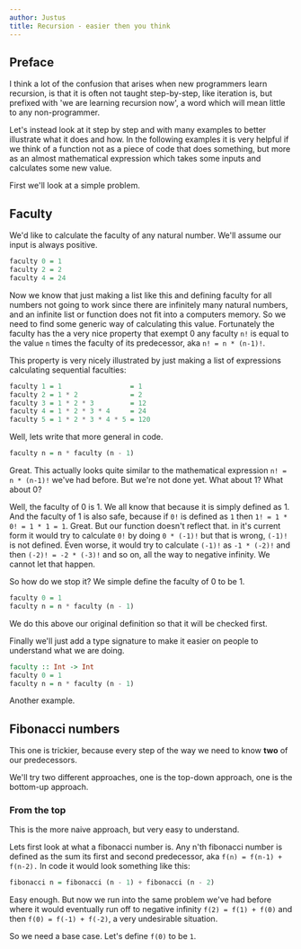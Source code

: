 ```yaml
---
author: Justus
title: Recursion - easier then you think
---
```


## Preface

I think a lot of the confusion that arises when new programmers learn recursion, is that it is often not taught step-by-step, like iteration is, but prefixed with 'we are learning recursion now', a word which will mean little to any non-programmer.

Let's instead look at it step by step and with many examples to better illustrate what it does and how. In the following examples it is very helpful if we think of a function not as a piece of code that does something, but more as an almost mathematical expression which takes some inputs and calculates some new value.

First we'll look at a simple problem.

## Faculty

We'd like to calculate the faculty of any natural number. We'll assume our input is always positive.

```haskell
faculty 0 = 1
faculty 2 = 2
faculty 4 = 24
```

Now we know that just making a list like this and defining faculty for all numbers not going to work since there are infinitely many natural numbers, and an infinite list or function does not fit into a computers memory. So we need to find some generic way of calculating this value. Fortunately the faculty has the a very nice property that exempt 0 any faculty `n!` is equal to the value `n` times the faculty of its predecessor, aka `n! = n * (n-1)!`.

This property is very nicely illustrated by just making a list of expressions calculating sequential faculties:

```haskell
faculty 1 = 1                 = 1
faculty 2 = 1 * 2             = 2
faculty 3 = 1 * 2 * 3         = 12
faculty 4 = 1 * 2 * 3 * 4     = 24
faculty 5 = 1 * 2 * 3 * 4 * 5 = 120
```

Well, lets write that more general in code.

```haskell
faculty n = n * faculty (n - 1)
```

Great. This actually looks quite similar to the mathematical expression `n! = n * (n-1)!` we've had before. But we're not done yet. What about 1? What about 0?

Well, the faculty of 0 is 1. We all know that because it is simply defined as 1. And the faculty of 1 is also safe, because if `0!` is defined as `1` then `1! = 1 * 0! = 1 * 1 = 1`. Great. But our function doesn't reflect that. in it's current form it would try to calculate `0!` by doing `0 * (-1)!` but that is wrong, `(-1)!` is not defined. Even worse, it would try to calculate `(-1)!` as `-1 * (-2)!` and then `(-2)! = -2 * (-3)!` and so on, all the way to negative infinity. We cannot let that happen.

So how do we stop it? We simple define the faculty of 0 to be 1.

```haskell
faculty 0 = 1
faculty n = n * faculty (n - 1)
```

We do this above our original definition so that it will be checked first.

Finally we'll just add a type signature to make it easier on people to understand what we are doing.

```haskell
faculty :: Int -> Int
faculty 0 = 1
faculty n = n * faculty (n - 1)
```

Another example.


## Fibonacci numbers

This one is trickier, because every step of the way we need to know **two** of our predecessors.

We'll try two different approaches, one is the top-down approach, one is the bottom-up approach.

### From the top

This is the more naive approach, but very easy to understand.

Lets first look at what a fibonacci number is. Any n'th fibonacci number is defined as the sum its first and second predecessor, aka `f(n) = f(n-1) + f(n-2).` In code it would look something like this:

```haskell
fibonacci n = fibonacci (n - 1) + fibonacci (n - 2)
```

Easy enough. But now we run into the same problem we've had before where it would eventually run off to negative infinity `f(2) = f(1) + f(0)` and then `f(0) = f(-1) + f(-2)`, a very undesirable situation.

So we need a base case. Let's define `f(0)` to be `1`.
